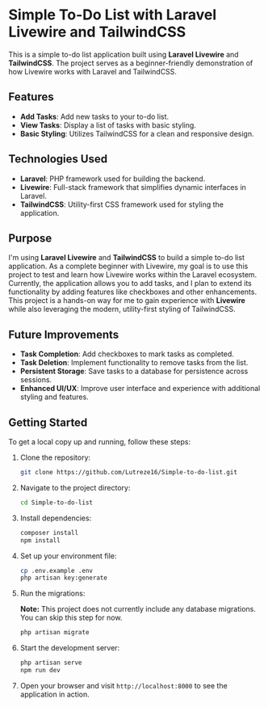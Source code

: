 # Simple To-Do List with Laravel Livewire and TailwindCSS

This is a simple to-do list application built using **Laravel Livewire** and **TailwindCSS**. The project serves as a beginner-friendly demonstration of how Livewire works with Laravel and TailwindCSS.
## Features

- **Add Tasks**: Add new tasks to your to-do list.
- **View Tasks**: Display a list of tasks with basic styling.
- **Basic Styling**: Utilizes TailwindCSS for a clean and responsive design.

## Technologies Used

- **Laravel**: PHP framework used for building the backend.
- **Livewire**: Full-stack framework that simplifies dynamic interfaces in Laravel.
- **TailwindCSS**: Utility-first CSS framework used for styling the application.

## Purpose

I'm using **Laravel Livewire** and **TailwindCSS** to build a simple to-do list application. As a complete beginner with Livewire, my goal is to use this project to test and learn how Livewire works within the Laravel ecosystem. Currently, the application allows you to add tasks, and I plan to extend its functionality by adding features like checkboxes and other enhancements. This project is a hands-on way for me to gain experience with **Livewire** while also leveraging the modern, utility-first styling of TailwindCSS.

## Future Improvements

- **Task Completion**: Add checkboxes to mark tasks as completed.
- **Task Deletion**: Implement functionality to remove tasks from the list.
- **Persistent Storage**: Save tasks to a database for persistence across sessions.
- **Enhanced UI/UX**: Improve user interface and experience with additional styling and features.

## Getting Started

To get a local copy up and running, follow these steps:

1. Clone the repository:
   ```sh
   git clone https://github.com/Lutreze16/Simple-to-do-list.git
   ```

2. Navigate to the project directory:
   ```sh
   cd Simple-to-do-list
   ```

3. Install dependencies:
   ```sh
   composer install
   npm install
   ```

4. Set up your environment file:
   ```sh
   cp .env.example .env
   php artisan key:generate
   ```

5. Run the migrations:
   
   **Note:** This project does not currently include any database migrations. You can skip this step for now.
   ```sh
   php artisan migrate
   ```

6. Start the development server:
   ```sh
   php artisan serve
   npm run dev
   ```

7. Open your browser and visit `http://localhost:8000` to see the application in action.
